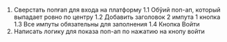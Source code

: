 1. Сверстать попғап для входа на платформу
    1.1 Обўий поп-ап, который выпадает ровно по центру
    1.2 Добавить заголовок 2 импута 1 кнопка
    1.3 Все импуты обязательны для заполнения
    1.4 Кнопка Войти
2. Написать логику для показа поп-ап по нажатию на кнопу войти

